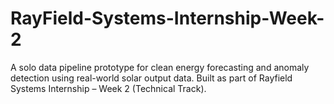 # RayField-Systems-Internship-Week-2
A solo data pipeline prototype for clean energy forecasting and anomaly detection using real-world solar output data. Built as part of Rayfield Systems Internship – Week 2 (Technical Track).
